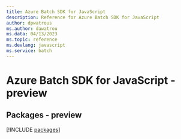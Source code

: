 ```yaml
---
title: Azure Batch SDK for JavaScript
description: Reference for Azure Batch SDK for JavaScript
author: dpwatrous
ms.author: dawatrou
ms.data: 04/13/2023
ms.topic: reference
ms.devlang: javascript
ms.service: batch
---
```

# Azure Batch SDK for JavaScript - preview
## Packages - preview
[!INCLUDE [packages](batch-index.md)]